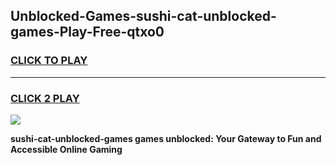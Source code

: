 
## Unblocked-Games-sushi-cat-unblocked-games-Play-Free-qtxo0
<h3>
<a href="https://premium76.site?title=sushi-cat-unblocked-games&ref=19M">CLICK TO PLAY</a></h3>
<hr>

<h3>
<a href="https://premium76.site?title=sushi-cat-unblocked-games&ref=19M">CLICK 2 PLAY</a>
  
</h3>

<a href="https://premium76.site?title=sushi-cat-unblocked-games&ref=19M"><img src="https://clearcache.store/games.png"></a>


**sushi-cat-unblocked-games games unblocked: Your Gateway to Fun and Accessible Online Gaming**
